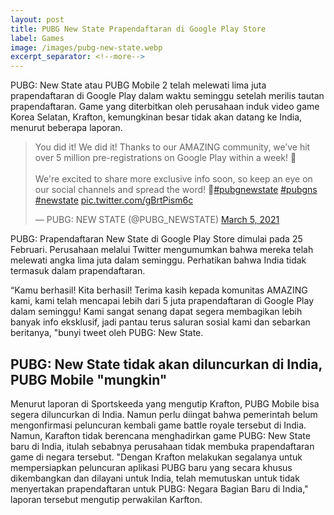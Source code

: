 ```yaml
---
layout: post
title: PUBG New State Prapendaftaran di Google Play Store
label: Games
image: /images/pubg-new-state.webp
excerpt_separator: <!--more-->
---
```


PUBG: New State atau PUBG Mobile 2 telah melewati lima juta prapendaftaran di Google Play<!--more--> dalam waktu seminggu setelah merilis tautan prapendaftaran. Game yang diterbitkan oleh perusahaan induk video game Korea Selatan, Krafton, kemungkinan besar tidak akan datang ke India, menurut beberapa laporan.


<blockquote class="twitter-tweet"><p lang="en" dir="ltr">You did it! We did it! Thanks to our AMAZING community, we’ve hit over 5 million pre-registrations on Google Play within a week! 🙏<br><br>We&#39;re excited to share more exclusive info soon, so keep an eye on our social channels and spread the word! 👀<a href="https://twitter.com/hashtag/pubgnewstate?src=hash&amp;ref_src=twsrc%5Etfw">#pubgnewstate</a> <a href="https://twitter.com/hashtag/pubgns?src=hash&amp;ref_src=twsrc%5Etfw">#pubgns</a> <a href="https://twitter.com/hashtag/newstate?src=hash&amp;ref_src=twsrc%5Etfw">#newstate</a> <a href="https://t.co/gBrtPism6c">pic.twitter.com/gBrtPism6c</a></p>&mdash; PUBG: NEW STATE (@PUBG_NEWSTATE) <a href="https://twitter.com/PUBG_NEWSTATE/status/1367716506130391043?ref_src=twsrc%5Etfw">March 5, 2021</a></blockquote> <script async src="https://platform.twitter.com/widgets.js" charset="utf-8"></script>


PUBG: Prapendaftaran New State di Google Play Store dimulai pada 25 Februari. Perusahaan melalui Twitter mengumumkan bahwa mereka telah melewati angka lima juta dalam seminggu. Perhatikan bahwa India tidak termasuk dalam prapendaftaran.

“Kamu berhasil! Kita berhasil! Terima kasih kepada komunitas AMAZING kami, kami telah mencapai lebih dari 5 juta prapendaftaran di Google Play dalam seminggu! Kami sangat senang dapat segera membagikan lebih banyak info eksklusif, jadi pantau terus saluran sosial kami dan sebarkan beritanya, "bunyi tweet oleh PUBG: New State.

<h2>PUBG: New State tidak akan diluncurkan di India, PUBG Mobile "mungkin"</h2>

Menurut laporan di Sportskeeda yang mengutip Krafton, PUBG Mobile bisa segera diluncurkan di India. Namun perlu diingat bahwa pemerintah belum mengonfirmasi peluncuran kembali game battle royale tersebut di India.
Namun, Karafton tidak berencana menghadirkan game PUBG: New State baru di India, itulah sebabnya perusahaan tidak membuka prapendaftaran game di negara tersebut. "Dengan Krafton melakukan segalanya untuk mempersiapkan peluncuran aplikasi PUBG baru yang secara khusus dikembangkan dan dilayani untuk India, telah memutuskan untuk tidak menyertakan prapendaftaran untuk PUBG: Negara Bagian Baru di India," laporan tersebut mengutip perwakilan Karfton.
